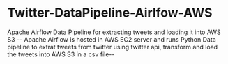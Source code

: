 # Twitter-DataPipeline-Airlfow-AWS
Apache Airflow Data Pipeline for extracting tweets and loading it into AWS S3
-- Apache Airflow is hosted in AWS EC2 server and runs Python Data pipeline to extrat tweets from twitter using twitter api, transform and load the tweets into AWS S3 in a csv file--
